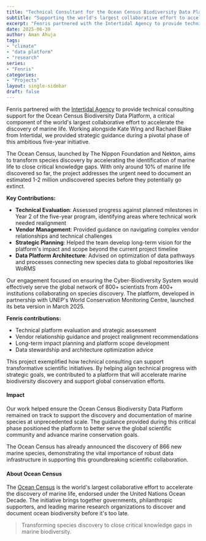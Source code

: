 ```yaml
---
title: "Technical Consultant for the Ocean Census Biodiversity Data Platform"
subtitle: "Supporting the world's largest collaborative effort to accelerate marine species discovery through data platform evaluation and strategic guidance"
excerpt: "Fenris partnered with the Intertidal Agency to provide technical consulting for the Ocean Census Biodiversity Data Platform, helping evaluate progress and guide strategic direction for this global marine biodiversity initiative."
date: 2025-06-30
author: Aman Ahuja
tags:
- "climate"
- "data platform"
- "research"
series:
- "Fenris"
categories:
- "Projects"
layout: single-sidebar
draft: false
---
```


Fenris partnered with the [Intertidal Agency](https://www.intertidalagency.org/) to provide technical consulting support for the Ocean Census Biodiversity Data Platform, a critical component of the world's largest collaborative effort to accelerate the discovery of marine life. Working alongside Kate Wing and Rachael Blake from Intertidal, we provided strategic guidance during a pivotal phase of this ambitious five-year initiative.

The Ocean Census, launched by The Nippon Foundation and Nekton, aims to transform species discovery by accelerating the identification of marine life to close critical knowledge gaps. With only around 10% of marine life discovered so far, the project addresses the urgent need to document an estimated 1-2 million undiscovered species before they potentially go extinct.

**Key Contributions:**
- **Technical Evaluation**: Assessed progress against planned milestones in Year 2 of the five-year program, identifying areas where technical work needed realignment
- **Vendor Management**: Provided guidance on navigating complex vendor relationships and technical challenges
- **Strategic Planning**: Helped the team develop long-term vision for the platform's impact and scope beyond the current project timeline
- **Data Platform Architecture**: Advised on optimization of data pathways and processes connecting new species data to global repositories like WoRMS

Our engagement focused on ensuring the Cyber-Biodiversity System would effectively serve the global network of 800+ scientists from 400+ institutions collaborating on species discovery. The platform, developed in partnership with UNEP's World Conservation Monitoring Centre, launched its beta version in March 2025.

**Fenris contributions:**
- Technical platform evaluation and strategic assessment
- Vendor relationship guidance and project realignment recommendations  
- Long-term impact planning and platform scope development
- Data stewardship and architecture optimization advice

This project exemplified how technical consulting can support transformative scientific initiatives. By helping align technical progress with strategic goals, we contributed to a platform that will accelerate marine biodiversity discovery and support global conservation efforts.

#### Impact

Our work helped ensure the Ocean Census Biodiversity Data Platform remained on track to support the discovery and documentation of marine species at unprecedented scale. The guidance provided during this critical phase positioned the platform to better serve the global scientific community and advance marine conservation goals.

The Ocean Census has already announced the discovery of 866 new marine species, demonstrating the vital importance of robust data infrastructure in supporting this groundbreaking scientific collaboration.

#### About Ocean Census

The [Ocean Census](https://oceancensus.org) is the world's largest collaborative effort to accelerate the discovery of marine life, endorsed under the United Nations Ocean Decade. The initiative brings together governments, philanthropic supporters, and leading marine research organizations to discover and document ocean biodiversity before it's too late.

> Transforming species discovery to close critical knowledge gaps in marine biodiversity.

<!-- 
Notes:
- Contract period: Feb 14 - May 30, 2025
- Working with Intertidal Agency as technical partner
- Supporting UNEP WCMC partnership
- Beta platform launched March 10, 2025
- 866 new species discovered so far
- Global network of 800+ scientists from 400+ institutions
-->
